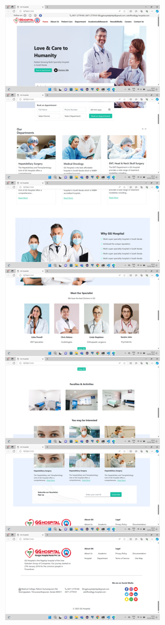 <img src="Screenshot1.png">
<img src="Screenshot2.png">
<img src="Screenshot3.png">
<img src="Screenshot4.png">
<img src="Screenshot5.png">
<img src="Screenshot6.png">
<img src="Screenshot7.png">
